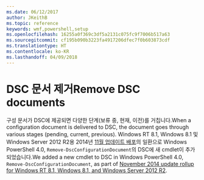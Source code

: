 ```yaml
---
ms.date: 06/12/2017
author: JKeithB
ms.topic: reference
keywords: wmf,powershell,setup
ms.openlocfilehash: 16255a0f369c3df5a2131c075fc9f7006b517a63
ms.sourcegitcommit: cf195b090b3223fa4917206dfec7f0b603873cdf
ms.translationtype: HT
ms.contentlocale: ko-KR
ms.lasthandoff: 04/09/2018
---
```

# <a name="remove-dsc-documents"></a><span data-ttu-id="397f4-102">DSC 문서 제거</span><span class="sxs-lookup"><span data-stu-id="397f4-102">Remove DSC documents</span></span>

<span data-ttu-id="397f4-103">구성 문서가 DSC에 제공되면 다양한 단계(보류 중, 현재, 이전)를 거칩니다.</span><span class="sxs-lookup"><span data-stu-id="397f4-103">When a configuration document is delivered to DSC, the document goes through various stages (pending, current, previous).</span></span> <span data-ttu-id="397f4-104">Windows RT 8.1, Windows 8.1 및 Windows Server 2012 R2용 2014년 [11월 업데이트 배포](https://support.microsoft.com/kb/3000850)의 일환으로 Windows PowerShell 4.0, `Remove-DscConfigurationDocument`의 DSC에 새 cmdlet이 추가되었습니다.</span><span class="sxs-lookup"><span data-stu-id="397f4-104">We added a new cmdlet to DSC in Windows PowerShell 4.0, `Remove-DscConfigurationDocument`, as part of [November 2014 update rollup for Windows RT 8.1, Windows 8.1, and Windows Server 2012 R2](https://support.microsoft.com/kb/3000850).</span></span>